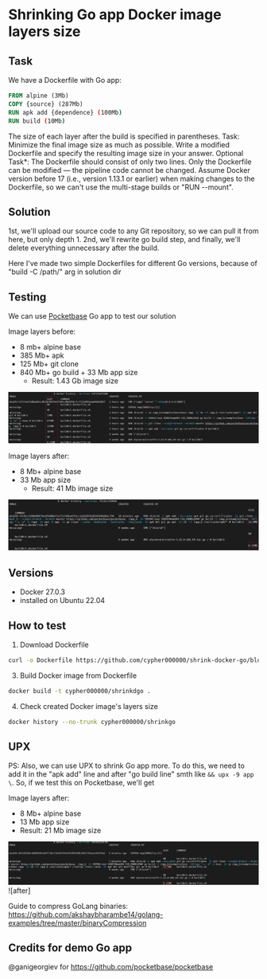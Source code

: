 # Shrinking Go app Docker image layers size 


## Task
We have a Dockerfile with Go app:
``` Dockerfile
FROM alpine (3Mb)
COPY {source} (287Mb)
RUN apk add {dependence} (100Mb)
RUN build (10Mb)
```
The size of each layer after the build is specified in parentheses.
Task: Minimize the final image size as much as possible. Write a modified Dockerfile and specify the resulting image size in your answer.
Optional Task*: The Dockerfile should consist of only two lines.
Only the Dockerfile can be modified — the pipeline code cannot be changed.
Assume Docker version before 17 (i.e., version 1.13.1 or earlier) when making changes to the Dockerfile, so we can't use the multi-stage builds or "RUN --mount".

## Solution

1st, we'll upload our source code to any Git repository, so we can pull it from here, but only depth 1.
2nd, we'll rewrite go build step, and finally, we'll delete everything unnecessary after the build.

Here I've made two simple Dockerfiles for different Go versions, because of "build -C /path/" arg in solution dir

## Testing 

We can use [Pocketbase](https://github.com/pocketbase/pocketbase) Go app to test our solution


 Image layers before:
- 8 mb+ alpine base
- 385 Mb+ apk
- 125 Mb+ git clone
- 840 Mb+ go build + 33 Mb app size
  -  Result: 1.43 Gb image size
    
![before](screens/layers_before.png?cachebust=1)

 Image layers after:
- 8 Mb+ alpine base
- 33 Mb app size
  -  Result: 41 Mb image size
    
![after](screens/layers_after.png?cachebust=1)

## Versions

- Docker 27.0.3
- installed on Ubuntu 22.04

## How to test

1. Download Dockerfile
``` bash
curl -o Dockerfile https://github.com/cypher000000/shrink-docker-go/blob/main/testing/Dockerfile_t_after_upx
```
3. Build Docker image from Dockerfile
``` bash
docker build -t cypher000000/shrinkdgo .
```
4. Check created Docker image's layers size
``` bash
docker history --no-trunk cypher000000/shrinkgo
```
 
## UPX
PS:
Also, we can use UPX to shrink Go app more. To do this, we need to add it in the "apk add" line and after "go build line" smth like ```&& upx -9 app \```.
So, if we test this on Pocketbase, we'll get 

 Image layers after:
-  8 Mb+ alpine base
-  13 Mb app size
  -  Result: 21 Mb image size
    
![after upx](screens/layers_upx.png?cachebust=1)
![after]

Guide to compress GoLang binaries:
https://github.com/akshaybharambe14/golang-examples/tree/master/binaryCompression

## Credits for demo Go app

@ganigeorgiev for https://github.com/pocketbase/pocketbase
